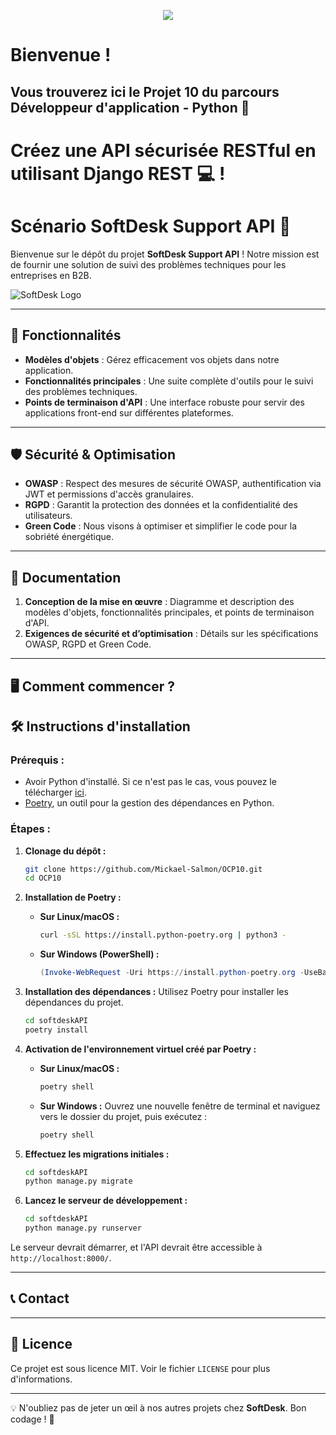 ﻿
<p align="center">
<img src="https://legacy.python.org/community/logos/python-logo-master-v3-TM.png">
</p>

# Bienvenue !
## Vous trouverez ici le Projet 10 du parcours Développeur d'application - Python 👋

# Créez une API sécurisée RESTful en utilisant Django REST 💻 !

# Scénario SoftDesk Support API 🚀

Bienvenue sur le dépôt du projet **SoftDesk Support API** ! Notre mission est de fournir une solution de suivi des problèmes techniques pour les entreprises en B2B.

![SoftDesk Logo](https://user.oc-static.com/upload/2023/06/28/16879473703315_P10-02.png)

___

## 📌 Fonctionnalités

-   **Modèles d'objets** : Gérez efficacement vos objets dans notre application.
-   **Fonctionnalités principales** : Une suite complète d'outils pour le suivi des problèmes techniques.
-   **Points de terminaison d'API** : Une interface robuste pour servir des applications front-end sur différentes plateformes.

___

## 🛡️ Sécurité & Optimisation

-   **OWASP** : Respect des mesures de sécurité OWASP, authentification via JWT et permissions d'accès granulaires.
-   **RGPD** : Garantit la protection des données et la confidentialité des utilisateurs.
-   **Green Code** : Nous visons à optimiser et simplifier le code pour la sobriété énergétique.

___

## 📂 Documentation

1.  **Conception de la mise en œuvre** : Diagramme et description des modèles d'objets, fonctionnalités principales, et points de terminaison d'API.
2.  **Exigences de sécurité et d’optimisation** : Détails sur les spécifications OWASP, RGPD et Green Code.

___

## 🖥️ Comment commencer ?

## 🛠️ Instructions d'installation

### Prérequis :

-   Avoir Python d'installé. Si ce n'est pas le cas, vous pouvez le télécharger [ici](https://www.python.org/downloads/).
-   [Poetry](https://python-poetry.org/), un outil pour la gestion des dépendances en Python.

### Étapes :

1.  **Clonage du dépôt :**

    ``` bash
    git clone https://github.com/Mickael-Salmon/OCP10.git
    cd OCP10
    ```

2.  **Installation de Poetry :**

    -   **Sur Linux/macOS :**

        ``` bash
        curl -sSL https://install.python-poetry.org | python3 -

        ```

    -   **Sur Windows (PowerShell) :**

        ``` powershell
        (Invoke-WebRequest -Uri https://install.python-poetry.org -UseBasicParsing).Content | python -

        ```

3.  **Installation des dépendances :**
    Utilisez Poetry pour installer les dépendances du projet.

    ``` bash
    cd softdeskAPI
    poetry install

    ```

4.  **Activation de l'environnement virtuel créé par Poetry :**

    -   **Sur Linux/macOS :**

        ``` bash
        poetry shell

        ```

    -   **Sur Windows :** Ouvrez une nouvelle fenêtre de terminal et naviguez vers le dossier du projet, puis exécutez :

        ``` powershell
        poetry shell

        ```

5.  **Effectuez les migrations initiales :**

    ``` bash
    cd softdeskAPI
    python manage.py migrate

    ```

6.  **Lancez le serveur de développement :**

    ``` bash
    cd softdeskAPI
    python manage.py runserver

    ```


Le serveur devrait démarrer, et l'API devrait être accessible à `http://localhost:8000/`.

___

## 📞 Contact


___

## 📜 Licence

Ce projet est sous licence MIT. Voir le fichier `LICENSE` pour plus d'informations.

___

💡 N'oubliez pas de jeter un œil à nos autres projets chez **SoftDesk**. Bon codage ! 🎉

